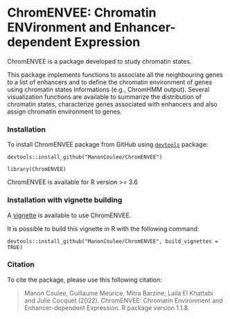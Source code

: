 # ChromENVEE: Chromatin ENVironment and Enhancer-dependent Expression

ChromENVEE is a package developed to study chromatin states.

This package implements functions to associate all the neighbouring genes to a list of enhancers and to define the chromatin environment of genes using chromatin states informations (e.g., ChromHMM output). Several visualization functions are available to summarize the distribution of chromatin states, characterize genes associated with enhancers and also assign chromatin environment to genes.

### Installation

To install ChromENVEE package from GitHub using [`devtools`](https://cran.r-project.org/web/packages/devtools/index.html) package:

```
devtools::install_github("ManonCoulee/ChromENVEE")
```
```
library(ChromENVEE)
```

ChromENVEE is available for R  version >= 3.6

### Installation with vignette building

A [vignette](https://github.com/ManonCoulee/ChromENVEE/blob/master/doc/ChromENVEE.pdf) is available to use ChromENVEE.


It is possible to build this vignette in R with the following command:

```
devtools::install_github("ManonCoulee/ChromENVEE", build_vignettes = TRUE)
```

### Citation

To cite the package, please use this following citation:

> Manon Coulee, Guillaume Meurice, Mitra Barzine, Laila El Khattabi and Julie Cocquet (2022).     ChromENVEE: Chromatin Environment and Enhancer-dependent Expression. R package version 1.1.8.
